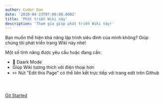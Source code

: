```yaml
---
author: Coder Dan
date: '2020-04-23T07:00:00.000Z'
title: 'Phát triển Wiki này'
description: 'Tham gia giúp phát triển Wiki này!'
---
```


Bạn muốn thể hiện khả năng lập trình siêu đỉnh của mình không? Giúp chúng tôi phát triển trang Wiki này nhé!

Một số tính năng được yêu cầu hoặc đang cần:

* 🌃 Daark Mode
* Giúp Wiki tương thích với điện thoại hơn
* ✏️ Nút "Edit this Page" có thể liên kết trực tiếp với trang edit trên Github

<div style="margin-top:50px;"></div>

<a class="button-default" href="https://github.com/aavegotchi/aavegotchi-wiki" target="_blank">Git Started</a>

